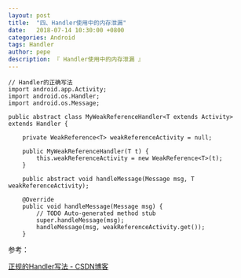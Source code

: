 ```yaml
---
layout: post
title:  "四、Handler使用中的内存泄漏"
date:   2018-07-14 10:30:00 +0800
categories: Android
tags: Handler
author: pepe
description: 『 Handler使用中的内存泄漏 』
---
```


```
// Handler的正确写法
import android.app.Activity;
import android.os.Handler;
import android.os.Message;
 
public abstract class MyWeakReferenceHandler<T extends Activity> extends Handler {
 
	private WeakReference<T> weakReferenceActivity = null;
 
	public MyWeakReferenceHandler(T t) {
		this.weakReferenceActivity = new WeakReference<T>(t);
	}
 
	public abstract void handleMessage(Message msg, T weakReferenceActivity);
 
	@Override
	public void handleMessage(Message msg) {
		// TODO Auto-generated method stub
		super.handleMessage(msg);
		handleMessage(msg, weakReferenceActivity.get());
	}

```











参考：

[正规的Handler写法 - CSDN博客](http://blog.csdn.net/parcool/article/details/49154189)


